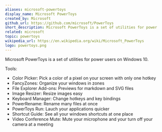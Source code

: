 ```yaml
---
aliases: microsoft-powertoys
display_name: Microsoft PowerToys
created_by: Microsoft
github_url: https://github.com/microsoft/PowerToys
short_description: Microsoft PowerToys is a set of utilities for power users. 
related: microsoft
topic: powertoys
wikipedia_url: https://en.wikipedia.org/wiki/Microsoft_PowerToys
logo: powertoys.png
---
```


Microsoft PowerToys is a set of utilities for power users on Windows 10.

Tools:

* Color Picker: Pick a color of a pixel on your screen with only one hotkey
* FancyZones: Organize your windows in zones
* File Explorer Add-ons: Previews for markdown and SVG files
* Image Resizer: Resize images easy
* Keyboard Manager: Change hotkeys and key bindings
* PowerRename: Rename many files at once
* PowerToys Run: Lauch your applications quicker
* Shortcut Guide: See all your windows shortcuts at one place
* Video Conference Mute: Mute your microphone and your turn off your camera at a meeting
